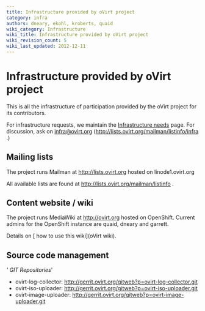 ```yaml
---
title: Infrastructure provided by oVirt project
category: infra
authors: dneary, ekohl, kroberts, quaid
wiki_category: Infrastructure
wiki_title: Infrastructure provided by oVirt project
wiki_revision_count: 5
wiki_last_updated: 2012-12-11
---
```


# Infrastructure provided by oVirt project

This is all the infrastructure of participation provided by the oVirt project for its contributors.

For infrastructure requests, we maintain the [Infrastructure needs](/develop/infra/infrastructure-needs/) page. For discussion, ask on infra@ovirt.org (http://lists.ovirt.org/mailman/listinfo/infra .)

## Mailing lists

The project runs Mailman at <http://lists.ovirt.org> hosted on linode1.ovirt.org

All available lists are found at <http://lists.ovirt.org/mailman/listinfo> .

## Content website / wiki

The project runs MediaWiki at <http://ovirt.org> hosted on OpenShift. Current admins for the OpenShift instance are quaid, dneary and garrett.

Details on [ how to use this wiki](oVirt wiki).

## Source code management

*' GIT Repositories*'

*   ovirt-log-collector: [<http://gerrit.ovirt.org/gitweb?p=ovirt-log-collector.git>](http://gerrit.ovirt.org/gitweb?p=ovirt-log-collector.git)
*   ovirt-iso-uploader: [<http://gerrit.ovirt.org/gitweb?p=ovirt-iso-uploader.git>](http://gerrit.ovirt.org/gitweb?p=ovirt-iso-uploader.git)
*   ovirt-image-uploader: [<http://gerrit.ovirt.org/gitweb?p=ovirt-image-uploader.git>](http://gerrit.ovirt.org/gitweb?p=ovirt-image-uploader.git)

